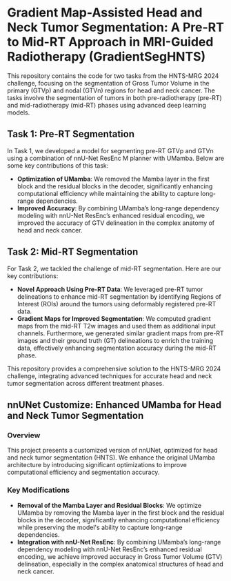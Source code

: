 # Gradient Map-Assisted Head and Neck Tumor Segmentation: A Pre-RT to Mid-RT Approach in MRI-Guided Radiotherapy (GradientSegHNTS)
This repository contains the code for two tasks from the HNTS-MRG 2024 challenge, focusing on the segmentation of Gross Tumor Volume in the primary (GTVp) and nodal (GTVn) regions for head and neck cancer. The tasks involve the segmentation of tumors in both pre-radiotherapy (pre-RT) and mid-radiotherapy (mid-RT) phases using advanced deep learning models.

## Task 1: Pre-RT Segmentation
In Task 1, we developed a model for segmenting pre-RT GTVp and GTVn using a combination of nnU-Net ResEnc M planner with UMamba. Below are some key contributions of this task:

- **Optimization of UMamba**: We removed the Mamba layer in the first block and the residual blocks in the decoder, significantly enhancing computational efficiency while maintaining the ability to capture long-range dependencies.
- **Improved Accuracy**: By combining UMamba’s long-range dependency modeling with nnU-Net ResEnc’s enhanced residual encoding, we improved the accuracy of GTV delineation in the complex anatomy of head and neck cancer.

## Task 2: Mid-RT Segmentation
For Task 2, we tackled the challenge of mid-RT segmentation. Here are our key contributions:

- **Novel Approach Using Pre-RT Data**: We leveraged pre-RT tumor delineations to enhance mid-RT segmentation by identifying Regions of Interest (ROIs) around the tumors using deformably registered pre-RT data.
- **Gradient Maps for Improved Segmentation**: We computed gradient maps from the mid-RT T2w images and used them as additional input channels. Furthermore, we generated similar gradient maps from pre-RT images and their ground truth (GT) delineations to enrich the training data, effectively enhancing segmentation accuracy during the mid-RT phase.

This repository provides a comprehensive solution to the HNTS-MRG 2024 challenge, integrating advanced techniques for accurate head and neck tumor segmentation across different treatment phases.


## nnUNet Customize: Enhanced UMamba for Head and Neck Tumor Segmentation

### Overview
This project presents a customized version of nnUNet, optimized for head and neck tumor segmentation (HNTS). We enhance the original UMamba architecture by introducing significant optimizations to improve computational efficiency and segmentation accuracy.

### Key Modifications
- **Removal of the Mamba Layer and Residual Blocks**: We optimize UMamba by removing the Mamba layer in the first block and the residual blocks in the decoder, significantly enhancing computational efficiency while preserving the model's ability to capture long-range dependencies.
- **Integration with nnU-Net ResEnc**: By combining UMamba’s long-range dependency modeling with nnU-Net ResEnc’s enhanced residual encoding, we achieve improved accuracy in Gross Tumor Volume (GTV) delineation, especially in the complex anatomical structures of head and neck cancer.
